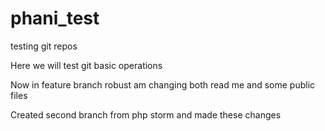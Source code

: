# phani_test
testing git repos

Here we will test git basic operations

Now in feature branch robust am changing both read me and some public files

Created second branch from php storm and made these changes